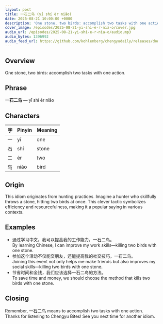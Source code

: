 ```yaml
---
layout: post
title: 一石二鸟 (yī shí èr niǎo)
date: 2025-08-21 10:00:00 +0000
description: 'One stone, two birds: accomplish two tasks with one action.'
cover_image: /episodes/2025-08-21-yi-shi-e-r-nia-o/cover.jpg
audio_url: /episodes/2025-08-21-yi-shi-e-r-nia-o/audio.mp3
audio_bytes: 1396992
audio_feed_url: https://github.com/kohlenberg/chengyudaily/releases/download/v20250821-yi-shi-e-r-nia-o/2025-08-21-yi-shi-e-r-nia-o.mp3
---
```




## Overview
One stone, two birds: accomplish two tasks with one action.

## Phrase
**一石二鸟** — yī shí èr niǎo

## Characters

| 字 | Pinyin | Meaning          |
|----|--------|------------------|
| 一  | yī     | one              |
| 石  | shí    | stone            |
| 二  | èr     | two              |
| 鸟  | niǎo   | bird             |
## Origin
This idiom originates from hunting practices. Imagine a hunter who skillfully throws a stone, hitting two birds at once. This clever tactic symbolizes efficiency and resourcefulness, making it a popular saying in various contexts.

## Examples
- 通过学习中文，我可以提高我的工作能力，一石二鸟。<br>By learning Chinese, I can improve my work skills—killing two birds with one stone.
- 参加这个活动不仅能交朋友，还能提高我的社交技巧，一石二鸟。<br>Joining this event not only helps me make friends but also improves my social skills—killing two birds with one stone.
- 节省时间和金钱，我们应该选择一石二鸟的方法。<br>To save time and money, we should choose the method that kills two birds with one stone.

## Closing
Remember, 一石二鸟 means to accomplish two tasks with one action. Thanks for listening to Chengyu Bites! See you next time for another idiom.
